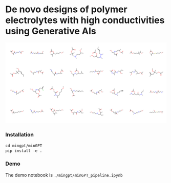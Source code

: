 # De novo designs of polymer electrolytes with high conductivities using Generative AIs
![Generated polymer electrolyte](https://github.com/TRI-AMDD/PolyGen/blob/main/molecule_grid.png)

### Installation
```
cd mingpt/minGPT
pip install -e .
```
### Demo

The demo notebook is ```./mingpt/minGPT_pipeline.ipynb```

